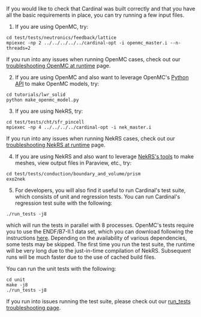 If you would like to check that Cardinal was built correctly and that you
have all the basic requirements in place, you can try running a few input files.

1. If you are using OpenMC, try:

```
cd test/tests/neutronics/feedback/lattice
mpiexec -np 2 ../../../../../cardinal-opt -i openmc_master.i --n-threads=2
```

If you run into any issues when running OpenMC cases, check out our
[troubleshooting OpenMC at runtime](openmc_runtime.md) page.

2. If you are using OpenMC and also want to leverage OpenMC's
   [Python API](https://docs.openmc.org/en/stable/usersguide/install.html#installing-python-api)
   to make OpenMC models, try:

```
cd tutorials/lwr_solid
python make_openmc_model.py
```

3. If you are using NekRS, try:

```
cd test/tests/cht/sfr_pincell
mpiexec -np 4 ../../../../cardinal-opt -i nek_master.i
```

If you run into any issues when running NekRS cases, check out our
[troubleshooting NekRS at runtime](nekrs_runtime.md) page.

4. If you are using NekRS and also want to leverage [NekRS's tools](nek_tools.md)
   to make meshes, view output files in Paraview, etc., try:

```
cd test/tests/conduction/boundary_and_volume/prism
exo2nek
```

5. For developers, you will also find it useful to run Cardinal's
   test suite, which consists of unit and regression tests.
   You can run Cardinal's regression test suite with the following:

```
./run_tests -j8
```

which will run the tests in parallel with 8 processes. OpenMC's tests require
you to use the ENDF/B7-II.1 data set, which you can download following
the instructions [here](cross_sections.md).
Depending on the availability of various dependencies, some tests may be skipped.
The first time
you run the test suite, the runtime will be very long due to the just-in-time compilation of
NekRS. Subsequent runs will be much faster due to the use of cached build files.

You can run the unit tests with the following:

```
cd unit
make -j8
./run_tests -j8
```

If you run into issues running the test suite, please check out our
[run_tests troubleshooting page](run_tests_troubleshoot.md).
